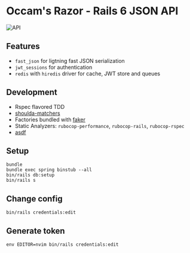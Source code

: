 # Occam's Razor - Rails 6 JSON API
![API](https://i.imgur.com/gxw5dxr.png)

## Features

* `fast_json` for ligtning fast JSON serialization
* `jwt_sessions` for authentication
* `redis` with `hiredis` driver for cache, JWT store and queues

## Development

* Rspec flavored TDD
* [shoulda-matchers](http://matchers.shoulda.io/)
* Factories bundled with [faker](https://github.com/stympy/faker)
* Static Analyzers: `rubocop-performance`, `rubocop-rails`, `rubocop-rspec`
* [asdf](https://github.com/asdf-vm/asdf)

## Setup

```
bundle
bundle exec spring binstub --all
bin/rails db:setup
bin/rails s
```

## Change config

```
bin/rails credentials:edit
```

## Generate token

```fish
env EDITOR=nvim bin/rails credentials:edit
```
